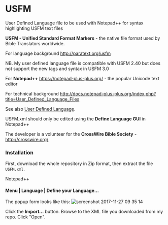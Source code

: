 # USFM
User Defined Language file to be used with Notepad++ for syntax highlighting USFM text files

**USFM - Unified Standard Format Markers** - the native file format used by Bible Translators worldwide.

For language background http://paratext.org/usfm

NB. My user defined language file is compatible with USFM 2.40 but does not support the new tags and syntax in USFM 3.0

For **Notepad++** https://notepad-plus-plus.org/ - the popular Unicode text editor

For technical background http://docs.notepad-plus-plus.org/index.php?title=User_Defined_Language_Files

See also [User Defined Language](https://ivan-radic.github.io/udl-documentation/).

USFM.xml should only be edited using the **Define Language GUI** in Notepad++

The developer is a volunteer for the **CrossWire Bible Society** - http://crosswire.org/

### Installation

First, download the whole repository in Zip format, then extract the file `USFM.xml`.

Notepad++
#### Menu | Language | Define your Language...
The popup form looks like this: 
![screenshot 2017-11-27 09 35 14](https://user-images.githubusercontent.com/16325414/33259949-57e446ec-d356-11e7-8013-81ac1d5f76f4.png)

Click the **Import...** button. Browse to the XML file you downloaded from my repo.
Click "Open".

